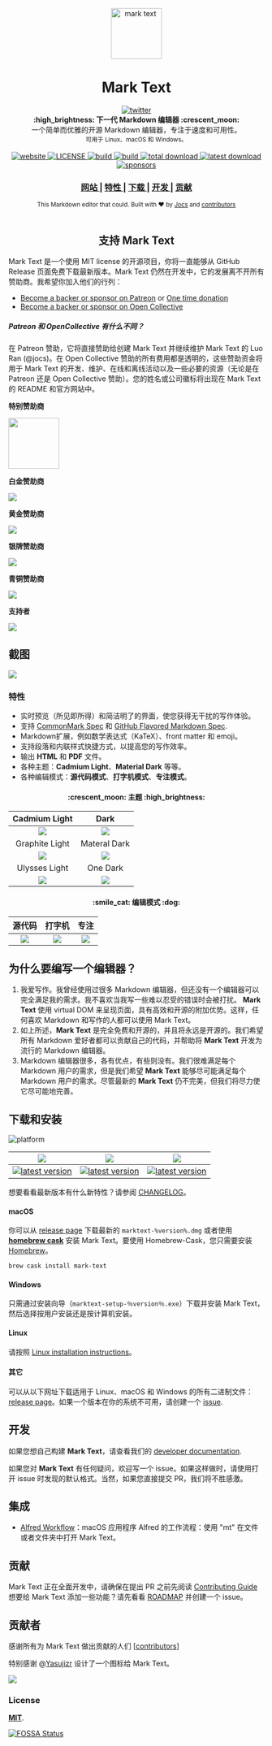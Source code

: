 <p align="center"><img src="../../static/logo-small.png" alt="mark text" width="100" height="100"></p>

<h1 align="center">Mark Text</h1>
<div align="center">
  <a href="https://twitter.com/intent/tweet?via=marktextme&url=https://github.com/marktext/marktext/&text=What%20do%20you%20want%20to%20say%20to%20app?&hashtags=happyMarkText">
    <img src="https://img.shields.io/twitter/url/https/github.com/marktext/marktext.svg?style=for-the-badge" alt="twitter">
  </a>
</div>

<div align="center">
  <strong>:high_brightness: 下一代 Markdown 编辑器 :crescent_moon:</strong><br>
  一个简单而优雅的开源 Markdown 编辑器，专注于速度和可用性。<br>
  <sub>可用于 Linux、macOS 和 Windows。</sub>
</div>


<br>

<div align="center">
  <!-- Version -->
  <a href="https://marktext.github.io/website">
    <img src="https://badge.fury.io/gh/jocs%2Fmarktext.svg" alt="website">
  </a>
  <!-- License -->
  <a href="LICENSE">
    <img src="https://img.shields.io/github/license/marktext/marktext.svg" alt="LICENSE">
  </a>
  <!-- Build Status -->
  <a href="https://travis-ci.org/marktext/marktext/">
    <img src="https://travis-ci.org/marktext/marktext.svg?branch=master" alt="build">
  </a>
  <a href="https://ci.appveyor.com/project/marktext/marktext/branch/master">
    <img src="https://ci.appveyor.com/api/projects/status/l4gxgydj0i95hmxg/branch/master?svg=true" alt="build">
  </a>
  <!-- Downloads total -->
  <a href="https://github.com/marktext/marktext/releases">
    <img src="https://img.shields.io/github/downloads/marktext/marktext/total.svg" alt="total download">
  </a>
  <!-- Downloads latest release -->
  <a href="https://github.com/marktext/marktext/releases/latest">
    <img src="https://img.shields.io/github/downloads/marktext/marktext/v0.16.1/total.svg" alt="latest download">
  </a>
  <!-- sponsors -->
  <a href="https://opencollective.com/marktext">
    <img src="https://opencollective.com/marktext/tiers/silver-sponsors/badge.svg?label=SilverSponsors&color=brightgreen" alt="sponsors">
  </a>
</div>

<div align="center">
  <h3>
    <a href="https://marktext.app">
      网站
    </a>
    <span> | </span>
    <a href="https://github.com/marktext/marktext#features">
      特性
    </a>
    <span> | </span>
    <a href="https://github.com/marktext/marktext#download-and-installation">
      下载
    </a>
    <span> | </span>
    <a href="https://github.com/marktext/marktext#development">
      开发
    </a>
    <span> | </span>
    <a href="https://github.com/marktext/marktext#contribution">
      贡献
    </a>
  </h3>
</div>

<div align="center">
  <sub>This Markdown editor that could. Built with ❤︎ by
    <a href="https://github.com/Jocs">Jocs</a> and
    <a href="https://github.com/marktext/marktext/graphs/contributors">
      contributors
    </a>
  </sub>
</div>

<br />


<h2 align="center">支持 Mark Text</h2>

Mark Text 是一个使用 MIT license 的开源项目，你将一直能够从 GitHub Release 页面免费下载最新版本。Mark Text 仍然在开发中，它的发展离不开所有赞助商。我希望你加入他们的行列：

- [Become a backer or sponsor on Patreon](https://www.patreon.com/ranluo) or [One time donation](https://github.com/Jocs/sponsor.me)
- [Become a backer or sponsor on Open Collective](https://opencollective.com/marktext)

##### Patreon 和 OpenCollective 有什么不同？

在 Patreon 赞助，它将直接赞助给创建 Mark Text 并继续维护 Mark Text 的 Luo Ran (@jocs)。在 Open Collective 赞助的所有费用都是透明的，这些赞助资金将用于 Mark Text 的开发、维护、在线和离线活动以及一些必要的资源（无论是在 Patreon 还是 Open Collective 赞助）。您的姓名或公司徽标将出现在 Mark Text 的 README 和官方网站中。

**特别赞助商**

<a href="https://www.dogedoge.com/">
 <img src="https://www.dogedoge.com/assets/new_logo.min.png" width="100" height="100">
</a>

**白金赞助商**

<a href="https://opencollective.com/marktext#platinum-sponsors">
 <img src="https://opencollective.com/marktext/tiers/platinum-sponsors.svg?avatarHeight=36&width=600">
</a>

**黄金赞助商**

<a href="https://opencollective.com/marktext#platinum-sponsors">
  <img src="https://opencollective.com/marktext/tiers/gold-sponsors.svg?avatarHeight=36&width=600">
</a>

**银牌赞助商**

<a href="https://opencollective.com/marktext#platinum-sponsors">
  <img src="https://opencollective.com/marktext/tiers/silver-sponsors.svg?avatarHeight=36&width=600">
</a>

**青铜赞助商**

<a href="https://opencollective.com/marktext#platinum-sponsors">
  <img src="https://opencollective.com/marktext/tiers/bronze-sponsors.svg?avatarHeight=36&width=600">
</a>

**支持者**

<a href="https://opencollective.com/marktext#backers">
  <img src="https://opencollective.com/marktext/tiers/backer.svg?avatarHeight=36&width=600">
</a>

## 截图

![](../../docs/marktext.png?raw=true)

### 特性

- 实时预览（所见即所得）和简洁明了的界面，使您获得无干扰的写作体验。
- 支持 [CommonMark Spec](https://spec.commonmark.org/0.29/) 和 [GitHub Flavored Markdown Spec](https://github.github.com/gfm/).
- Markdown扩展，例如数学表达式（KaTeX）、front matter 和 emoji。
- 支持段落和内联样式快捷方式，以提高您的写作效率。
- 输出 **HTML** 和 **PDF** 文件。
- 各种主题：**Cadmium Light**、**Material Dark** 等等。
- 各种编辑模式：**源代码模式**、**打字机模式**、**专注模式**。

<h4 align="center">:crescent_moon: 主题 :high_brightness:</h4>

| Cadmium Light                                     | Dark                                            |
|:-------------------------------------------------:|:-----------------------------------------------:|
| ![](../../docs/themeImages/cadmium-light.png?raw=true)  | ![](../../docs/themeImages/dark.png?raw=true)         |
| Graphite Light                                    | Materal Dark                                    |
| ![](../../docs/themeImages/graphite-light.png?raw=true) | ![](../../docs/themeImages/materal-dark.png?raw=true) |
| Ulysses Light                                     | One Dark                                        |
| ![](../../docs/themeImages/ulysses-light.png?raw=true)  | ![](../../docs/themeImages/one-dark.png?raw=true)     |

<h4 align="center">:smile_cat: 编辑模式 :dog:</h4>

| 源代码               | 打字机                    | 专注                 |
|:--------------------:|:------------------------:|:-------------------:|
| ![](../../docs/source.gif) | ![](../../docs/typewriter.gif) | ![](../../docs/focus.gif) |


## 为什么要编写一个编辑器？

1. 我爱写作。我曾经使用过很多 Markdown 编辑器，但还没有一个编辑器可以完全满足我的需求。我不喜欢当我写一些难以忍受的错误时会被打扰。
**Mark Text** 使用 virtual DOM 来呈现页面，具有高效和开源的附加优势。这样，任何喜欢 Markdown 和写作的人都可以使用 Mark Text。
2. 如上所述，**Mark Text** 是完全免费和开源的，并且将永远是开源的。我们希望所有 Markdown 爱好者都可以贡献自己的代码，并帮助将 **Mark Text** 开发为流行的 Markdown 编辑器。
3. Markdown 编辑器很多，各有优点，有些则没有。我们很难满足每个 Markdown 用户的需求，但是我们希望 **Mark Text** 能够尽可能满足每个 Markdown 用户的需求。尽管最新的 **Mark Text** 仍不完美，但我们将尽力使它尽可能地完善。

## 下载和安装

![platform](https://img.shields.io/static/v1.svg?label=Platform&message=Linux-64%20|%20macOS-64%20|%20Win-32%20|%20Win-64&style=for-the-badge)

| ![](https://raw.githubusercontent.com/wiki/ryanoasis/nerd-fonts/screenshots/v1.0.x/mac-pass-sm.png)                                                                                                  | ![](https://raw.githubusercontent.com/wiki/ryanoasis/nerd-fonts/screenshots/v1.0.x/windows-pass-sm.png)                                                                                                          | ![](https://raw.githubusercontent.com/wiki/ryanoasis/nerd-fonts/screenshots/v1.0.x/linux-pass-sm.png)                                                                                                                        |
|:----------------------------------------------------------------------------------------------------------------------------------------------------------------------------------------------------:|:----------------------------------------------------------------------------------------------------------------------------------------------------------------------------------------------------------------:|:----------------------------------------------------------------------------------------------------------------------------------------------------------------------------------------------------------------------------:|
| [![latest version](https://img.shields.io/github/downloads/marktext/marktext/latest/marktext.dmg.svg)](https://github.com/marktext/marktext/releases/download/v0.16.1/marktext.dmg) | [![latest version](https://img.shields.io/github/downloads/marktext/marktext/latest/marktext-setup.exe.svg)](https://github.com/marktext/marktext/releases/download/v0.16.1/marktext-setup.exe) | [![latest version](https://img.shields.io/github/downloads/marktext/marktext/latest/marktext-x86_64.AppImage.svg)](https://github.com/marktext/marktext/releases/download/v0.16.1/marktext-x86_64.AppImage) |

想要看看最新版本有什么新特性？请参阅 [CHANGELOG](.github/CHANGELOG.md)。

#### macOS

你可以从 [release page](https://github.com/marktext/marktext/releases/latest) 下载最新的 `marktext-%version%.dmg` 或者使用 [**homebrew cask**](https://github.com/caskroom/homebrew-cask) 安装 Mark Text。要使用 Homebrew-Cask，您只需要安装 [Homebrew](https://brew.sh/)。

```bash
brew cask install mark-text
```

#### Windows

只需通过安装向导（`marktext-setup-％version％.exe`）下载并安装 Mark Text，然后选择按用户安装还是按计算机安装。

#### Linux

请按照 [Linux installation instructions](../../docs/LINUX.md)。

#### 其它

可以从以下网址下载适用于 Linux、macOS 和 Windows 的所有二进制文件：[release page](https://github.com/marktext/marktext/releases/latest)。如果一个版本在你的系统不可用，请创建一个 [issue](https://github.com/marktext/marktext/issues).

## 开发

如果您想自己构建 **Mark Text**，请查看我们的 [developer documentation](../../.github.md#build-instructions).

如果您对 **Mark Text** 有任何疑问，欢迎写一个 issue。如果这样做时，请使用打开 issue 时发现的默认格式。当然，如果您直接提交 PR，我们将不胜感激。

## 集成

- [Alfred Workflow](http://www.packal.org/workflow/mark-text)：macOS 应用程序 Alfred 的工作流程：使用 "mt" 在文件或者文件夹中打开 Mark Text。

## 贡献

Mark Text 正在全面开发中，请确保在提出 PR 之前先阅读 [Contributing Guide](../../CONTRIBUTING.md) 想要给 Mark Text 添加一些功能？请先看看 [ROADMAP](../../ROADMAP.md) 并创建一个 issue。

## 贡献者

感谢所有为 Mark Text 做出贡献的人们
[[contributors](https://github.com/marktext/marktext/graphs/contributors)]

特别感谢 @[Yasujizr](https://github.com/Yasujizr) 设计了一个图标给 Mark Text。

<a href="https://github.com/marktext/marktext/graphs/contributors"><img src="https://opencollective.com/marktext/contributors.svg?width=890" /></a>

### License

[**MIT**](../../LICENSE).

[![FOSSA Status](https://app.fossa.io/api/projects/git%2Bgithub.com%2Fmarktext%2Fmarktext.svg?type=large)](https://app.fossa.io/projects/git%2Bgithub.com%2Fmarktext%2Fmarktext?ref=badge_large)

